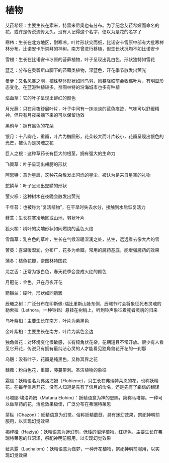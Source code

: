 # 植物

艾菈希娅：主要生长在索米，特雷米尼奥也有分布。为了纪念艾菈希娅而命名的花，或许是传说流传太久，没有人记得这个名字，便以为是花的名字了

寒梣：生长在北方地区，耐寒冷，叶片形状尖而细，比诺安卡雪原中部有大批寒梣林分布。比诺安卡所崇拜的神树。南方曾进行移植，但生长状况均不如比诺安卡

雪翅：生长在比诺安卡冰原的苔藓植物，叶子呈现出乳白色，形状独特如雪花

蓝芝：分布在奥碧斯山脚下的苔藓类植物，深蓝色，开花季节散发出荧光

曼萝：又名风暴之羽，植株整体形状如同鸟羽，风暴降临前会收缩叶片，有明显形态变化。在蓝港种植较多，奈图林特的沿海城市也多有种植

焰血草：它的叶子呈现出鲜红的颜色

月光蕨：只在月夜舒展叶片，叶子中间有一抹淡淡的蓝色痕迹，气味可以舒缓精神，但只有月夜采摘下来的可以保留功效

黑鸦草：拥有黑色的花朵

银月：十八瓣花，重瓣，叶片为椭圆形，花朵较大而叶片较小，花瓣呈现出银色的光芒，被认为是灵魂之花

巨人之根：这种草药长有巨大的根茎，拥有强大的生命力

飞翼草：叶子呈现出翅膀的形状

阿思特：意为星辰，这种花朵散发出闪烁的星尘，被认为是来自星空的礼物

蛇鳞草：叶子呈现出蛇鳞的形状

萤火栎：这种树木在夜晚会散发出荧光

千年苔：也被称为“复活植物”，在干旱时失去水分，接触到水后恢复活力

藓蒿：生长在寒冷地区或山地，羽状叶片

狐火榆：树叶的尖端形状如同燃烧的蓝色火焰

雪霜草：乳白色的草叶，生长在气候温暖湿润之处，丛生，远远看去像大片的雪

苦葵：喜温暖湿润，分布广，花多为单瓣。常用的魔药基底，能增强魔药的效果

蒲冬：桔色花瓣，奈图林特国花

龙之舌：正常为银白色，春天花季会变成火红的颜色

月冠花：金色，只在月夜开花

箭镞兰：硬叶，形状如同箭簇

辰曦之树：广泛分布在印斯佩-瑞比里斯山脉东侧，辰曙节时会将象征死者灵魂的勒索拉（Lethora，一种铃铛）悬挂在树梢上，听到铃声象征着死者灵魂的归来

乌叶紫桕：主要生长在南方，叶片为紫黑色

金叶紫桕：主要生长在南方，叶片为紫色金边

独角兽花：对环境变化很敏感，长有犄角状花朵，花期短且不常开放。很少有人看见它开花，传说只有拥有最纯洁心灵的人才能看见独角兽花开花的一刹那

乌魉：没有叶子，花瓣是纯黑色，又称冥界之花

棘薇：粉白色花，重瓣，藤蔓带刺。圣洁植物的象征

霜信：妖精语名为弗洛海姆（Flohieme），只生长在弗瑞特莱恩的花，也称妖精花。在每年信月开花，没有人知道是先有了信月的命名，还是先有了霜信的翻译

马塔娜·埃洛希姆（Matana Elohim）：妖精语意为神的恩赐，简称马塔娜。一种可以做草药的花，治愈效果极佳，广泛分布在弗瑞特莱恩

茶枞（Chazon）：妖精语意为幻觉。俗称妖精蘑菇，具有迷幻效果，祭祀神明前服用，以实现幻觉效果

褐梓桠（Haziya）：妖精语意为迷幻剂，低矮的沼泽植物，红棕色，主要生长在弗瑞特莱恩的红沼泽，祭祀神明前服用，以实现幻觉效果

菈茶露（Lachalom）：妖精语意为做梦，一种开花植物，祭祀神明前服用，以实现幻觉效果
